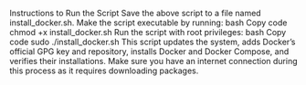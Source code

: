 Instructions to Run the Script
Save the above script to a file named install_docker.sh.
Make the script executable by running:
bash
Copy code
chmod +x install_docker.sh
Run the script with root privileges:
bash
Copy code
sudo ./install_docker.sh
This script updates the system, adds Docker’s official GPG key and repository, installs Docker and Docker Compose, and verifies their installations. Make sure you have an internet connection during this process as it requires downloading packages.
